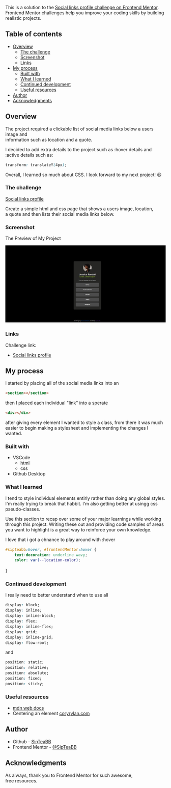This is a solution to the [Social links profile challenge on Frontend Mentor](https://www.frontendmentor.io/challenges/social-links-profile-UG32l9m6dQ). Frontend Mentor challenges help you improve your coding skills by building realistic projects. 

## Table of contents

- [Overview](#overview)
  - [The challenge](#the-challenge)
  - [Screenshot](#screenshot)
  - [Links](#links)
- [My process](#my-process)
  - [Built with](#built-with)
  - [What I learned](#what-i-learned)
  - [Continued development](#continued-development)
  - [Useful resources](#useful-resources)
- [Author](#author)
- [Acknowledgments](#acknowledgments)



## Overview

The project required a clickable list of social media links below a users image and<br>
information such as location and a quote.

I decided to add extra details to the project such as :hover details and<br>
:active details such as:

```css
transform: translateY(4px);
```
Overall, I learned so much about CSS. I look forward to my next project! :smiley:

### The challenge

[Social links profile](https://www.frontendmentor.io/challenges/social-links-profile-UG32l9m6dQ/hub)

Create a simple html and css page that shows a users image, location,<br>
a quote and then lists their social media links below.

### Screenshot

The Preview of My Project

![Preview of my project! :) ](/my_preview.jpg)


### Links

Challenge link:
- [Social links profile](https://www.frontendmentor.io/challenges/social-links-profile-UG32l9m6dQ/hub)<br>

## My process

I started by placing all of the social media links into 
an
 ```html
<section></section>
```
then I placed each individual "link" into a sperate 
```html
<div></div>
```
after giving every element I wanted to style a class, from there it was much easier to begin making a stylesheet and implementing the 
changes I wanted.

### Built with

- VSCode<br>
  - html<br>
  - css<br>
- Github Desktop<br>


### What I learned

I tend to style individual elements entirly rather than doing any global styles. I'm really trying to break that habbit.
I'm also getting better at usingg css pseudo-classes. 

Use this section to recap over some of your major learnings while working through this project. Writing these out and providing code samples of areas you want to highlight is a great way to reinforce your own knowledge.


I love that i got a chnance to play around with :hover
``` css
#sipteabb:hover, #frontendMentor:hover {
    text-decoration: underline wavy;
    color: var(--location-color);
    
}
```

### Continued development

I really need to better understand when to use all
```css
display: block;
display: inline;
display: inline-block;
display: flex;
display: inline-flex;
display: grid;
display: inline-grid;
display: flow-root;
```

and 

```css
position: static;
position: relative;
position: absolute;
position: fixed;
position: sticky;
```


### Useful resources

- [mdn web docs](https://developer.mozilla.org/en-US)
- Centering an element [coryrylan.com](https://coryrylan.com/blog/how-to-center-in-css-with-css-grid)


## Author

- Github - [SipTeaBB](https://github.com/SipTeaBB)
- Frontend Mentor - [@SipTeaBB](https://www.frontendmentor.io/profile/SipTeaBB)


## Acknowledgments

As always, thank you to Frontend Mentor for such awesome,<br>
free resources.



